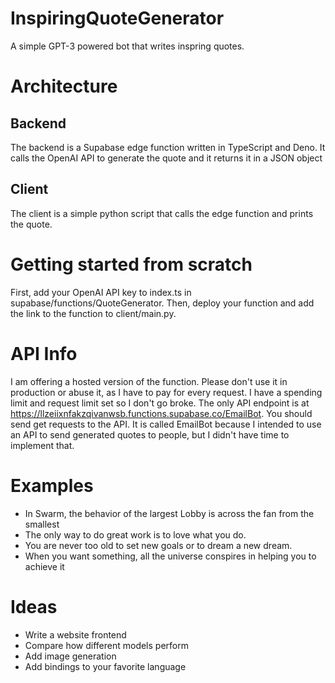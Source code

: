 # InspiringQuoteGenerator
A simple GPT-3 powered bot that writes inspring quotes.

# Architecture
## Backend
The backend is a Supabase edge function written in TypeScript and Deno. It calls the OpenAI API to generate the quote and it returns it in a JSON object
## Client
The client is a simple python script that calls the edge function and prints the quote.
# Getting started from scratch
First, add your OpenAI API key to index.ts in supabase/functions/QuoteGenerator. Then, deploy your function and add the link to the function to client/main.py.
# API Info
I am offering a hosted version of the function. Please don't use it in production or abuse it, as I have to pay for every request. I have a spending limit and request limit set so I don't go broke. The only API endpoint is at https://llzeiixnfakzqivanwsb.functions.supabase.co/EmailBot. You should send get requests to the API. It is called EmailBot because I intended to use an API to send generated quotes to people, but I didn't have time to implement that. 
# Examples
 - In Swarm, the behavior of the largest Lobby is across the fan from the smallest
 - The only way to do great work is to love what you do.
 - You are never too old to set new goals or to dream a new dream.
 - When you want something, all the universe conspires in helping you to achieve it
 # Ideas
  - Write a website frontend
  - Compare how different models perform
  - Add image generation
  - Add bindings to your favorite language